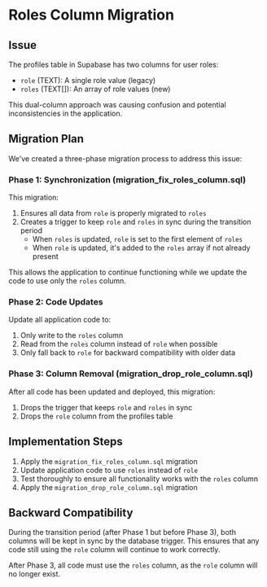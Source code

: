 # Roles Column Migration

## Issue

The profiles table in Supabase has two columns for user roles:
- `role` (TEXT): A single role value (legacy)
- `roles` (TEXT[]): An array of role values (new)

This dual-column approach was causing confusion and potential inconsistencies in the application.

## Migration Plan

We've created a three-phase migration process to address this issue:

### Phase 1: Synchronization (migration_fix_roles_column.sql)

This migration:
1. Ensures all data from `role` is properly migrated to `roles`
2. Creates a trigger to keep `role` and `roles` in sync during the transition period
   - When `roles` is updated, `role` is set to the first element of `roles`
   - When `role` is updated, it's added to the `roles` array if not already present

This allows the application to continue functioning while we update the code to use only the `roles` column.

### Phase 2: Code Updates

Update all application code to:
1. Only write to the `roles` column
2. Read from the `roles` column instead of `role` when possible
3. Only fall back to `role` for backward compatibility with older data

### Phase 3: Column Removal (migration_drop_role_column.sql)

After all code has been updated and deployed, this migration:
1. Drops the trigger that keeps `role` and `roles` in sync
2. Drops the `role` column from the profiles table

## Implementation Steps

1. Apply the `migration_fix_roles_column.sql` migration
2. Update application code to use `roles` instead of `role`
3. Test thoroughly to ensure all functionality works with the `roles` column
4. Apply the `migration_drop_role_column.sql` migration

## Backward Compatibility

During the transition period (after Phase 1 but before Phase 3), both columns will be kept in sync by the database trigger. This ensures that any code still using the `role` column will continue to work correctly.

After Phase 3, all code must use the `roles` column, as the `role` column will no longer exist.

